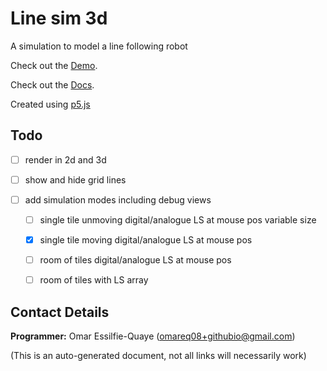 # Line sim 3d

A simulation to model a line following robot

Check out the [Demo](https://omareq.github.io/line-sim-3d/).

Check out the [Docs](https://omareq.github.io/line-sim-3d/docs/).

Created using [p5.js](https://p5js.org/)

## Todo

- [ ] render in 2d and 3d

- [ ] show and hide grid lines

- [ ] add simulation modes including debug views

    - [ ] single tile unmoving digital/analogue LS at mouse pos variable size

    - [x] single tile moving digital/analogue LS at mouse pos

    - [ ] room of tiles digital/analogue LS at mouse pos

    - [ ] room of tiles with LS array

## Contact Details
__Programmer:__ Omar Essilfie-Quaye (omareq08+githubio@gmail.com)


(This is an auto-generated document, not all links will necessarily work)
